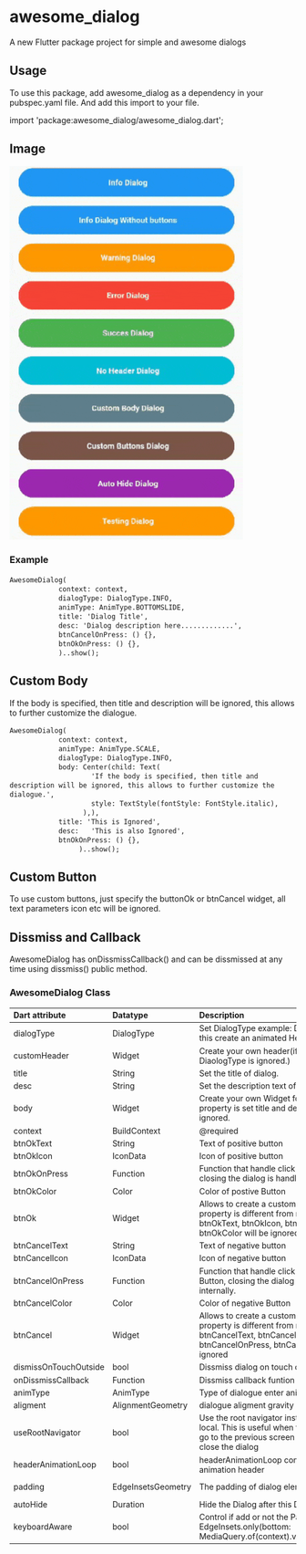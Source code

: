 # awesome_dialog

A new Flutter package project for simple and awesome dialogs

## Usage

To use this package, add awesome_dialog as a dependency in your pubspec.yaml file.
And add this import to your file.

import 'package:awesome_dialog/awesome_dialog.dart';

## Image
![alt text](doc/gif.gif)

### Example

```
AwesomeDialog(
            context: context,
            dialogType: DialogType.INFO,
            animType: AnimType.BOTTOMSLIDE,
            title: 'Dialog Title',
            desc: 'Dialog description here.............',
            btnCancelOnPress: () {},
            btnOkOnPress: () {},
            )..show();
```
## Custom Body

If the body is specified, then title and description will be ignored, this allows to further customize the dialogue.

```
AwesomeDialog(
            context: context,
            animType: AnimType.SCALE,
            dialogType: DialogType.INFO,
            body: Center(child: Text(
                    'If the body is specified, then title and description will be ignored, this allows to further customize the dialogue.',
                    style: TextStyle(fontStyle: FontStyle.italic),
                  ),),
            title: 'This is Ignored',
            desc:   'This is also Ignored',
            btnOkOnPress: () {},
                 )..show();
```

## Custom Button

To use custom buttons, just specify the buttonOk or btnCancel widget, all text parameters icon etc will be ignored.

## Dissmiss and Callback

AwesomeDialog has onDissmissCallback() and can be dissmissed at any time using dissmiss() public method.

### AwesomeDialog Class

| Dart attribute        | Datatype           | Description                                                                                                                                                   |            Default Value            |
|:----------------------|:-------------------|:--------------------------------------------------------------------------------------------------------------------------------------------------------------|:-----------------------------------:|
| dialogType            | DialogType         | Set DialogType example: DialogType.INFO, this create an animated Header.                                                                                      |                Null                 |
| customHeader          | Widget             | Create your own header(if this is set DiaologType is ignored.)                                                                                                |                Null                 |
| title                 | String             | Set the title of dialog.                                                                                                                                      |                Null                 |
| desc                  | String             | Set the description text of the dialog.                                                                                                                       |                Null                 |
| body                  | Widget             | Create your own Widget for body, if this property is set title and description will be ignored.                                                               |                Null                 |
| context               | BuildContext       | @required                                                                                                                                                     |                Null                 |
| btnOkText             | String             | Text of positive button                                                                                                                                       |                'Ok'                 |
| btnOkIcon             | IconData           | Icon of positive button                                                                                                                                       |                Null                 |
| btnOkOnPress          | Function           | Function that handle click of postive Button, closing the dialog is handled internally.                                                                       |                Null                 |
| btnOkColor            | Color              | Color of postive Button                                                                                                                                       |          Color(0xFF00CA71)          |
| btnOk                 | Widget             | Allows to create a custom button, if this property is different from null then btnOkText, btnOkIcon, btnOkOnPress, btnOkColor will be ignored                 |                null                 |
| btnCancelText         | String             | Text of negative button                                                                                                                                       |              'Cancel'               |
| btnCancelIcon         | IconData           | Icon of negative button                                                                                                                                       |                Null                 |
| btnCancelOnPress      | Function           | Function that handle click of negative Button, closing the dialog is handled internally.                                                                      |                Null                 |
| btnCancelColor        | Color              | Color of negative Button                                                                                                                                      |             Colors.red              |
| btnCancel             | Widget             | Allows to create a custom button, if this property is different from null then btnCancelText, btnCancelIcon, btnCancelOnPress, btnCancelColor will be ignored |                null                 |
| dismissOnTouchOutside | bool               | Dissmiss dialog on touch overlay                                                                                                                              |                true                 |
| onDissmissCallback    | Function           | Dissmiss callback funtion                                                                                                                                     |                Null                 |
| animType              | AnimType           | Type of dialogue enter animation                                                                                                                              |           AnimType.SCALE            |
| aligment              | AlignmentGeometry  | dialogue aligment gravity                                                                                                                                     |          Alignment.center           |
| useRootNavigator      | bool               | Use the root navigator instead than the local. This is useful when the defaut cancel go to the previous screen instead to just close the dialog               |                false                |
| headerAnimationLoop   | bool               | headerAnimationLoop control the loop for animation header                                                                                                     |                true                 |
| padding               | EdgeInsetsGeometry | The padding of dialog elemets                                                                                                                                 | EdgeInsets.only(left: 5, right: 5), |
| autoHide              | Duration           | Hide the Dialog after this Duration                                                                                                                           |                null                 |
| keyboardAware         | bool               | Control if add or not the Padding EdgeInsets.only(bottom: MediaQuery.of(context).viewInsets.bottom).                                                          |                true                 |







